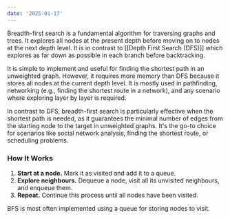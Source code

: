 ```yaml
---
date: '2025-01-17'
---
```


Breadth-first search is a fundamental algorithm for traversing graphs and trees. It explores all nodes at the present depth before moving on to nodes at the next depth level. It is in contrast to [[Depth First Search (DFS)]] which explores as far down as possible in each branch before backtracking.

It is simple to implement and useful for finding the shortest path in an unweighted graph. However, it requires more memory than DFS because it stores all nodes at the current depth level. It is mostly used in pathfinding, networking (e.g., finding the shortest route in a network), and any scenario where exploring layer by layer is required.

In contrast to DFS, breadth-first search is particularly effective when the shortest path is needed, as it guarantees the minimal number of edges from the starting node to the target in unweighted graphs. It's the go-to choice for scenarios like social network analysis, finding the shortest route, or scheduling problems.

### How It Works
1. **Start at a node.** Mark it as visited and add it to a queue.
2. **Explore neighbours.** Dequeue a node, visit all its unvisited neighbours, and enqueue them.
3. **Repeat.** Continue this process until all nodes have been visited.

BFS is most often implemented using a queue for storing nodes to visit.